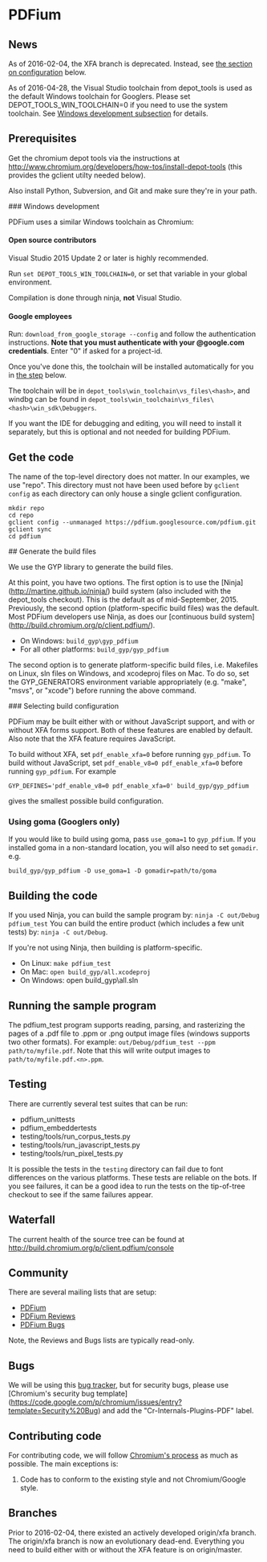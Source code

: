 # PDFium

## News

As of 2016-02-04, the XFA branch is deprecated.  Instead, see
[the section on configuration](#BuildConfig) below.

As of 2016-04-28, the Visual Studio toolchain from depot_tools is used as the
default Windows toolchain for Googlers. Please set DEPOT_TOOLS_WIN_TOOLCHAIN=0
if you need to use the system toolchain. See
[Windows development subsection](#WinDev) for details.


## Prerequisites

Get the chromium depot tools via the instructions at
http://www.chromium.org/developers/how-tos/install-depot-tools (this provides
the gclient utilty needed below).

Also install Python, Subversion, and Git and make sure they're in your path.

###<a name="WinDev"></a> Windows development

PDFium uses a similar Windows toolchain as Chromium:

#### Open source contributors
Visual Studio 2015 Update 2 or later is highly recommended.

Run `set DEPOT_TOOLS_WIN_TOOLCHAIN=0`, or set that variable in your global
environment.

Compilation is done through ninja, **not** Visual Studio.

#### Google employees

Run: `download_from_google_storage --config` and follow the
authentication instructions. **Note that you must authenticate with your
@google.com credentials**. Enter "0" if asked for a project-id.

Once you've done this, the toolchain will be installed automatically for
you in [the step](#GenBuild) below.

The toolchain will be in `depot_tools\win_toolchain\vs_files\<hash>`, and windbg
can be found in `depot_tools\win_toolchain\vs_files\<hash>\win_sdk\Debuggers`.

If you want the IDE for debugging and editing, you will need to install
it separately, but this is optional and not needed for building PDFium.


## Get the code

The name of the top-level directory does not matter. In our examples, we use
"repo". This directory must not have been used before by `gclient config` as
each directory can only house a single gclient configuration.

```
mkdir repo
cd repo
gclient config --unmanaged https://pdfium.googlesource.com/pdfium.git
gclient sync
cd pdfium
```

##<a name="GenBuild"></a> Generate the build files

We use the GYP library to generate the build files.

At this point, you have two options. The first option is to use the [Ninja]
(http://martine.github.io/ninja/) build system (also included with the
depot\_tools checkout). This is the default as of mid-September, 2015.
Previously, the second option (platform-specific build files) was the default.
Most PDFium developers use Ninja, as does our [continuous build system]
(http://build.chromium.org/p/client.pdfium/).

 * On Windows: `build_gyp\gyp_pdfium`
 * For all other platforms: `build_gyp/gyp_pdfium`

The second option is to generate platform-specific build files, i.e. Makefiles
on Linux, sln files on Windows, and xcodeproj files on Mac. To do so, set the
GYP\_GENERATORS environment variable appropriately (e.g. "make", "msvs", or
"xcode") before running the above command.

###<a name="BuildConfig"></a> Selecting build configuration

PDFium may be built either with or without JavaScript support, and with
or without XFA forms support.  Both of these features are enabled by
default. Also note that the XFA feature requires JavaScript.

To build without XFA, set `pdf_enable_xfa=0` before running `gyp_pdfium`.
To build without JavaScript, set `pdf_enable_v8=0 pdf_enable_xfa=0` before
running `gyp_pdfium`. For example
```
GYP_DEFINES='pdf_enable_v8=0 pdf_enable_xfa=0' build_gyp/gyp_pdfium
```
gives the smallest possible build configuration.

### Using goma (Googlers only)

If you would like to build using goma, pass `use_goma=1` to `gyp_pdfium`. If
you installed goma in a non-standard location, you will also need to set
`gomadir`. e.g.

```
build_gyp/gyp_pdfium -D use_goma=1 -D gomadir=path/to/goma
```

## Building the code

If you used Ninja, you can build the sample program by: `ninja -C out/Debug
pdfium_test` You can build the entire product (which includes a few unit
tests) by: `ninja -C out/Debug`.

If you're not using Ninja, then building is platform-specific.

 * On Linux: `make pdfium_test`
 * On Mac: `open build_gyp/all.xcodeproj`
 * On Windows: open build_gyp\all.sln

## Running the sample program

The pdfium\_test program supports reading, parsing, and rasterizing the pages of
a .pdf file to .ppm or .png output image files (windows supports two other
formats). For example: `out/Debug/pdfium_test --ppm path/to/myfile.pdf`. Note
that this will write output images to `path/to/myfile.pdf.<n>.ppm`.

## Testing

There are currently several test suites that can be run:

 * pdfium\_unittests
 * pdfium\_embeddertests
 * testing/tools/run\_corpus\_tests.py
 * testing/tools/run\_javascript\_tests.py
 * testing/tools/run\_pixel\_tests.py

It is possible the tests in the `testing` directory can fail due to font
differences on the various platforms. These tests are reliable on the bots. If
you see failures, it can be a good idea to run the tests on the tip-of-tree
checkout to see if the same failures appear.

## Waterfall

The current health of the source tree can be found at
http://build.chromium.org/p/client.pdfium/console

## Community

There are several mailing lists that are setup:

 * [PDFium](https://groups.google.com/forum/#!forum/pdfium)
 * [PDFium Reviews](https://groups.google.com/forum/#!forum/pdfium-reviews)
 * [PDFium Bugs](https://groups.google.com/forum/#!forum/pdfium-bugs)

Note, the Reviews and Bugs lists are typically read-only.

## Bugs

 We will be using this
[bug tracker](https://code.google.com/p/pdfium/issues/list), but for security
bugs, please use [Chromium's security bug template]
(https://code.google.com/p/chromium/issues/entry?template=Security%20Bug)
and add the "Cr-Internals-Plugins-PDF" label.

## Contributing code

For contributing code, we will follow
[Chromium's process](http://dev.chromium.org/developers/contributing-code)
as much as possible. The main exceptions is:

1. Code has to conform to the existing style and not Chromium/Google style.

## Branches

Prior to 2016-02-04, there existed an actively developed origin/xfa branch.
The origin/xfa branch is now an evolutionary dead-end. Everything you need
to build either with or without the XFA feature is on origin/master.


